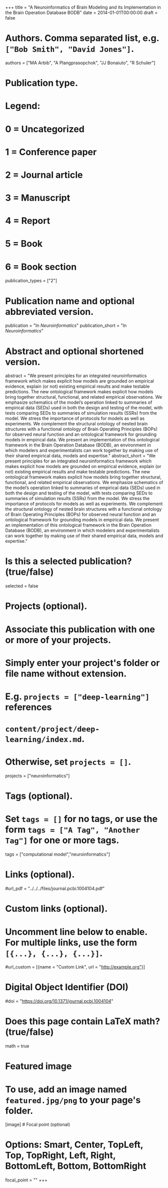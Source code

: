 +++
title = "A Neuroinformatics of Brain Modeling and its Implementation in the Brain Operation Database BODB"
date = 2014-01-01T00:00:00
draft = false

# Authors. Comma separated list, e.g. `["Bob Smith", "David Jones"]`.
authors = ["MA Arbib", "A Plangprasopchok", "JJ Bonaiuto", "R Schuler"]

# Publication type.
# Legend:
# 0 = Uncategorized
# 1 = Conference paper
# 2 = Journal article
# 3 = Manuscript
# 4 = Report
# 5 = Book
# 6 = Book section
publication_types = ["2"]

# Publication name and optional abbreviated version.
publication = "In *Neuroinformatics*"
publication_short = "In *Neuroinformatics*"

# Abstract and optional shortened version.
abstract = "We present principles for an integrated neuroinformatics framework which makes explicit how models are grounded on empirical evidence, explain (or not) existing empirical results and make testable predictions. The new ontological framework makes explicit how models bring together structural, functional, and related empirical observations. We emphasize schematics of the model’s operation linked to summaries of empirical data (SEDs) used in both the design and testing of the model, with tests comparing SEDs to summaries of simulation results (SSRs) from the model. We stress the importance of protocols for models as well as experiments. We complement the structural ontology of nested brain structures with a functional ontology of Brain Operating Principles (BOPs) for observed neural function and an ontological framework for grounding models in empirical data. We present an implementation of this ontological framework in the Brain Operation Database (BODB), an environment in which modelers and experimentalists can work together by making use of their shared empirical data, models and expertise."
abstract_short = "We present principles for an integrated neuroinformatics framework which makes explicit how models are grounded on empirical evidence, explain (or not) existing empirical results and make testable predictions. The new ontological framework makes explicit how models bring together structural, functional, and related empirical observations. We emphasize schematics of the model’s operation linked to summaries of empirical data (SEDs) used in both the design and testing of the model, with tests comparing SEDs to summaries of simulation results (SSRs) from the model. We stress the importance of protocols for models as well as experiments. We complement the structural ontology of nested brain structures with a functional ontology of Brain Operating Principles (BOPs) for observed neural function and an ontological framework for grounding models in empirical data. We present an implementation of this ontological framework in the Brain Operation Database (BODB), an environment in which modelers and experimentalists can work together by making use of their shared empirical data, models and expertise."

# Is this a selected publication? (true/false)
selected = false

# Projects (optional).
#   Associate this publication with one or more of your projects.
#   Simply enter your project's folder or file name without extension.
#   E.g. `projects = ["deep-learning"]` references 
#   `content/project/deep-learning/index.md`.
#   Otherwise, set `projects = []`.
projects = ["neuroinformatics"]

# Tags (optional).
#   Set `tags = []` for no tags, or use the form `tags = ["A Tag", "Another Tag"]` for one or more tags.
tags = ["computational model","neuroinformatics"]

# Links (optional).
#url_pdf = "../../../files/journal.pcbi.1004104.pdf"

# Custom links (optional).
#   Uncomment line below to enable. For multiple links, use the form `[{...}, {...}, {...}]`.
#url_custom = [{name = "Custom Link", url = "http://example.org"}]

# Digital Object Identifier (DOI)
#doi = "https://doi.org/10.1371/journal.pcbi.1004104"

# Does this page contain LaTeX math? (true/false)
math = true

# Featured image
# To use, add an image named `featured.jpg/png` to your page's folder. 
[image]
    # Focal point (optional)
  # Options: Smart, Center, TopLeft, Top, TopRight, Left, Right, BottomLeft, Bottom, BottomRight
  focal_point = ""
+++
